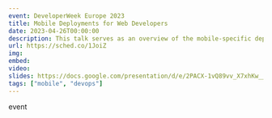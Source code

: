 ```yaml
---
event: DeveloperWeek Europe 2023
title: Mobile Deployments for Web Developers
date: 2023-04-26T00:00:00
description: This talk serves as an overview of the mobile-specific deployment considerations through the lens of a web developer. It covers the key differences between mobile and web, how to develop a deployment strategy, and how to evaluate tooling options.
url: https://sched.co/1JoiZ
img: 
embed: 
video: 
slides: https://docs.google.com/presentation/d/e/2PACX-1vQ89vv_X7xhKw__mvMRs2J-27hActuP4kM5lGCuq3Iv7Wz9vojY-_P_L_Apo0ibV_7T7WUtpYUP4Q3d/pub
tags: ["mobile", "devops"]
---
```

event